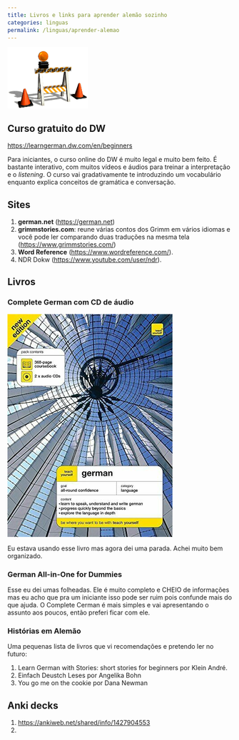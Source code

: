 ```yaml
---
title: Livros e links para aprender alemão sozinho
categories: linguas
permalink: /linguas/aprender-alemao
---
```


![Pagina em construção](/assets/const2.gif)

## Curso gratuito do DW

<https://learngerman.dw.com/en/beginners>

Para iniciantes, o curso online do DW é muito legal e muito bem feito. É bastante interativo, com  muitos vídeos e áudios para treinar a interpretação e o *listening*. O curso vai gradativamente te introduzindo um vocabulário enquanto explica conceitos de gramática e conversação.

## Sites

1. **german.net** (<https://german.net>) 
2. **grimmstories.com**: reune várias contos dos Grimm em vários idiomas e você pode ler comparando duas traduções na mesma tela (<https://www.grimmstories.com/>)
3. **Word Reference** (<https://www.wordreference.com/>).
4. NDR Dokw (<https://www.youtube.com/user/ndr>).

## Livros

### Complete German com CD de áudio

![Complete German](/assets/linguas/teach-german.jpeg)

Eu estava usando esse livro mas agora dei uma parada. Achei muito bem organizado.

### German All-in-One for Dummies

Esse eu dei umas folheadas. Ele é muito completo e CHEIO de informações mas eu acho que pra um iniciante isso pode ser ruim pois confunde mais do que ajuda. O Complete Cerman é mais simples e vai apresentando o assunto aos poucos, então preferi ficar com ele.

### Histórias em Alemão

Uma pequenas lista de livros que vi recomendações e pretendo ler no futuro:

1. Learn German with Stories: short stories for beginners por Klein André.
2. Einfach Deustch Leses por Angelika Bohn
3. You go me on the cookie por Dana Newman

## Anki decks

1. <https://ankiweb.net/shared/info/1427904553>
2. 